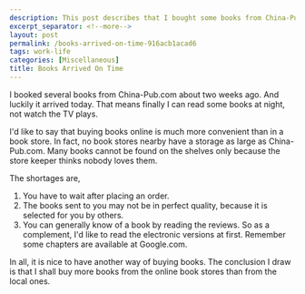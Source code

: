 ```yaml
---
description: This post describes that I bought some books from China-Pub.com.
excerpt_separator: <!--more-->
layout: post
permalink: /books-arrived-on-time-916acb1acad6
tags: work-life
categories: [Miscellaneous]
title: Books Arrived On Time
---
```

I booked several books from China-Pub.com about two weeks ago. And luckily it arrived today. That means finally I can read some books at night, not watch the TV plays.

I'd like to say that buying books online is much more convenient than in a book store. In fact, no book stores nearby have a storage as large as China-Pub.com. Many books cannot be found on the shelves only because the store keeper thinks nobody loves them.

The shortages are,

1. You have to wait after placing an order.
1. The books sent to you may not be in perfect quality, because it is selected for you by others.
1. You can generally know of a book by reading the reviews. So as a complement, I'd like to read the electronic versions at first. Remember some chapters are available at Google.com.

In all, it is nice to have another way of buying books. The conclusion I draw is that I shall buy more books from the online book stores than from the local ones.
<!--more-->